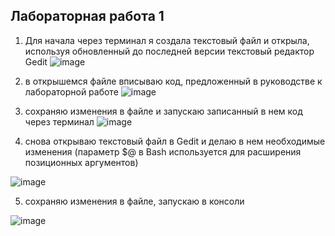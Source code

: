## Лабораторная работа 1
1. Для начала через терминал я создала текстовый файл и открыла, используя обновленный до последней версии текстовый редактор Gedit
 ![image](https://github.com/user-attachments/assets/f0387ca1-02c7-4df8-9bb0-0981bbfad983)
2. в открышемся файле вписываю код, предложенный в руководстве к лабораторной работе
![image](https://github.com/user-attachments/assets/fc0ddb60-e111-4bd0-858a-e294bdd3fcfe) 
3. сохраняю изменения в файле и запускаю записанный в нем код через терминал
![image](https://github.com/user-attachments/assets/1338ca7d-7218-4ebb-b575-b8c153db0ac7)

4. снова открываю текстовый файл в Gedit и делаю в нем необходимые изменения (параметр $@ в Bash используется для расширения позиционных аргументов)

![image](https://github.com/user-attachments/assets/6934165a-8b70-4b5e-ab70-0c5ec3c9a270)

5. сохраняю изменения в файле, запускаю в консоли

![image](https://github.com/user-attachments/assets/720b2e61-47da-4747-b729-81279eab5c38)


